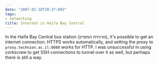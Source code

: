 ```yaml
---
date: "2007-02-10T20:37:00Z"
tags:
- networking
title: Internet in Haifa Bay Central
---
```


In the Haifa Bay Central bus station (מרכזית המפרץ), it's possible to get an
internet connection. HTTPS works automatically, and setting the proxy to
`proxy.technion.ac.il:8080` works for HTTP. I was unsuccessful in using
corkscrew to get SSH connections to tunnel over it as well, but perhaps there
is still a way.

